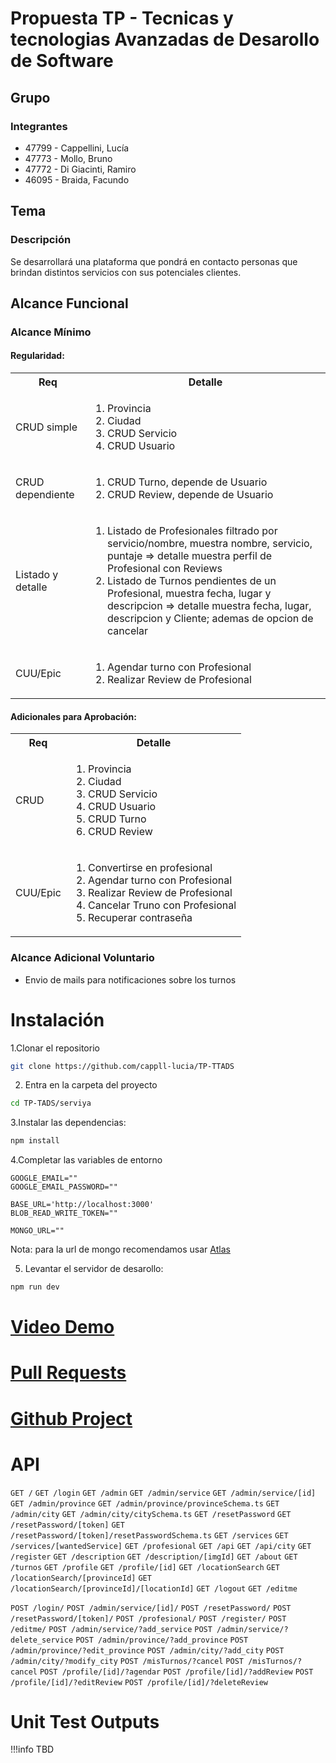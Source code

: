 # Propuesta TP - Tecnicas y tecnologias Avanzadas de Desarollo de Software

## Grupo
### Integrantes
* 47799 - Cappellini, Lucía
* 47773 - Mollo, Bruno
* 47772 - Di Giacinti, Ramiro
* 46095 - Braida, Facundo 

## Tema
### Descripción
Se desarrollará una plataforma que pondrá en contacto personas que brindan distintos servicios con sus potenciales clientes.

## Alcance Funcional 

### Alcance Mínimo

#### Regularidad:
<table>
    <tr>
        <th>Req</th>
        <th>Detalle</th>
    </tr>    
    <tr>
        <td>CRUD simple</td>
        <td>
            <ol>
                <li>Provincia</li>                
                <li>Ciudad</li>
                <li>CRUD Servicio</li>
                <li>CRUD Usuario</li>
            </ol>
        </td>
    </tr>
    <tr>
        <td>CRUD dependiente</td>
        <td>
            <ol>
                <li>CRUD Turno,  depende de Usuario</li>
                <li>CRUD Review, depende de Usuario</li>
            </ol>
        </td>
    </tr>
    <tr>
        <td>Listado y detalle</td>
        <td>
            <ol>
                <li>
                    Listado de Profesionales filtrado por servicio/nombre, muestra nombre, servicio, puntaje => detalle muestra perfil de Profesional con Reviews   
                </li>
                <li>
                    Listado de Turnos pendientes de un Profesional, muestra  fecha, lugar y descripcion => detalle     muestra 
                    fecha, lugar, descripcion y Cliente; ademas de opcion de cancelar 
                </li>
            </ol>
        </td>
    </tr>
    <tr>
        <td>CUU/Epic</td>
        <td>
            <ol>
                <li>Agendar turno con Profesional</li>
                <li>Realizar Review de Profesional</li>
            </ol>
        </td>
    </tr>
</table>


#### Adicionales para Aprobación:

<table>
    <tr>
        <th>Req</th>
        <th>Detalle</th>
    </tr>
    <tr>
        <td>CRUD</td>
        <td>
            <ol>
                <li>Provincia</li>                
                <li>Ciudad</li>
                <li>CRUD Servicio</li>
                <li>CRUD Usuario</li>
                <li>CRUD Turno</li>
                <li>CRUD Review</li>
            </ol>
        </td>
    </tr>
    <tr>
        <td>CUU/Epic</td>
        <td>
            <ol>
                <li>Convertirse en profesional</li>
                <li>Agendar turno con Profesional</li>
                <li>Realizar Review de Profesional</li>
                <li>Cancelar Truno con Profesional</li>
                <li>Recuperar contraseña</li>
            </ol>
        </td>
    </tr>
</table>


### Alcance Adicional Voluntario

- Envio de mails para notificaciones sobre los turnos

# Instalación

1.Clonar el repositorio
```bash
git clone https://github.com/cappll-lucia/TP-TTADS
```
2. Entra en la carpeta del proyecto
```bash
cd TP-TADS/serviya
```
3.Instalar las dependencias:
```bash
npm install
```
4.Completar las variables de entorno
```env
GOOGLE_EMAIL=""
GOOGLE_EMAIL_PASSWORD=""

BASE_URL='http://localhost:3000'
BLOB_READ_WRITE_TOKEN=""

MONGO_URL=""
```
Nota: para la url de mongo recomendamos usar [Atlas](https://www.mongodb.com/atlas)

5. Levantar el servidor de desarollo:
```bash
npm run dev
```


# [Video Demo](https://drive.google.com/file/d/1g5RAQgcv1-yZqnBU3l_VhSCdBs-Ntoc3/view)

# [Pull Requests](https://github.com/cappll-lucia/TP-TADS/pulls?q=is:pr%20is:closed)

# [Github Project](https://github.com/users/cappll-lucia/projects/2)

# API

`GET /`
`GET /login`
`GET /admin`
`GET /admin/service`
`GET /admin/service/[id]`
`GET /admin/province`
`GET /admin/province/provinceSchema.ts`
`GET /admin/city`
`GET /admin/city/citySchema.ts`
`GET /resetPassword`
`GET /resetPassword/[token]`
`GET /resetPassword/[token]/resetPasswordSchema.ts`
`GET /services`
`GET /services/[wantedService]`
`GET /profesional`
`GET /api`
`GET /api/city`
`GET /register`
`GET /description`
`GET /description/[imgId]`
`GET /about`
`GET /turnos`
`GET /profile`
`GET /profile/[id]`
`GET /locationSearch`
`GET /locationSearch/[provinceId]`
`GET /locationSearch/[provinceId]/[locationId]`
`GET /logout`
`GET /editme`

`POST /login/`
`POST /admin/service/[id]/`
`POST /resetPassword/`
`POST /resetPassword/[token]/`
`POST /profesional/`
`POST /register/`
`POST /editme/`
`POST /admin/service/?add_service`
`POST /admin/service/?delete_service`
`POST /admin/province/?add_province`
`POST /admin/province/?edit_province`
`POST /admin/city/?add_city`
`POST /admin/city/?modify_city`
`POST /misTurnos/?cancel`
`POST /misTurnos/?cancel`
`POST /profile/[id]/?agendar`
`POST /profile/[id]/?addReview`
`POST /profile/[id]/?editReview`
`POST /profile/[id]/?deleteReview`

# Unit Test Outputs

!!!info TBD
